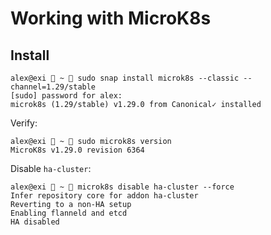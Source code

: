 # Working with MicroK8s

## Install

```
alex@exi  ~  sudo snap install microk8s --classic --channel=1.29/stable
[sudo] password for alex:
microk8s (1.29/stable) v1.29.0 from Canonical✓ installed
```
Verify:
```
alex@exi  ~  sudo microk8s version
MicroK8s v1.29.0 revision 6364
```

Disable `ha-cluster`:
```
alex@exi  ~  microk8s disable ha-cluster --force
Infer repository core for addon ha-cluster
Reverting to a non-HA setup
Enabling flanneld and etcd
HA disabled
```
